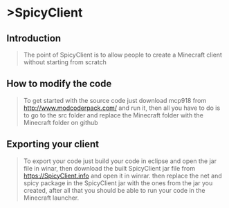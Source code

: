 # >SpicyClient

## Introduction

> The point of SpicyClient is to allow people to create a Minecraft client without starting from scratch

## How to modify the code

> To get started with the source code just download mcp918 from http://www.modcoderpack.com/ and run it, then all you have to do is to go to the src folder and replace the Minecraft folder with the Minecraft folder on github

## Exporting your client

> To export your code just build your code in eclipse and open the jar file in winar, then download the built SpicyClient jar file from https://SpicyClient.info and open it in winrar. then replace the net and spicy package in the SpicyClient jar with the ones from the jar you created, after all that you should be able to run your code in the Minecraft launcher.

